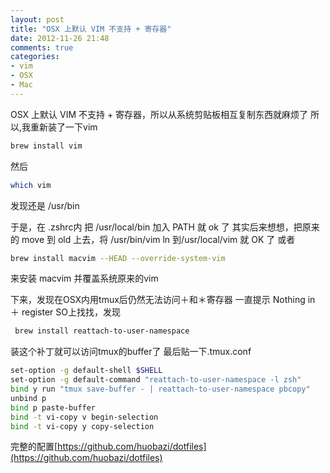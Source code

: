 ```yaml
---
layout: post
title: "OSX 上默认 VIM 不支持 + 寄存器"
date: 2012-11-26 21:48
comments: true
categories: 
- vim
- OSX
- Mac
---
```

OSX 上默认 VIM 不支持 + 寄存器，所以从系统剪贴板相互复制东西就麻烦了
所以,我重新装了一下vim

```bash
brew install vim
```
然后
```bash
which vim
```
发现还是 /usr/bin

于是，在 .zshrc内 把 /usr/local/bin 加入 PATH 就 ok 了
其实后来想想，把原来的 move 到 old 上去，将 /usr/bin/vim ln 到/usr/local/vim 就 OK 了
或者 
```bash
brew install macvim --HEAD --override-system-vim
```
来安装 macvim 并覆盖系统原来的vim

下来，发现在OSX内用tmux后仍然无法访问＋和＊寄存器
一直提示 Nothing in ＋ register
SO上找找，发现

```bash
 brew install reattach-to-user-namespace
```
装这个补丁就可以访问tmux的buffer了
最后贴一下.tmux.conf

<!--more-->

```bash
set-option -g default-shell $SHELL
set-option -g default-command "reattach-to-user-namespace -l zsh"
bind y run "tmux save-buffer - | reattach-to-user-namespace pbcopy"
unbind p
bind p paste-buffer
bind -t vi-copy v begin-selection
bind -t vi-copy y copy-selection

``` 

完整的配置[https://github.com/huobazi/dotfiles](https://github.com/huobazi/dotfiles)
